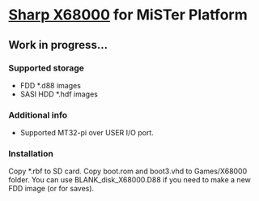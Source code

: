 # [Sharp X68000](https://en.wikipedia.org/wiki/X68000) for MiSTer Platform

## Work in progress...

### Supported storage
* FDD *.d88 images
* SASI HDD *.hdf images

### Additional info
- Supported MT32-pi over USER I/O port.

### Installation
Copy *.rbf to SD card. Copy boot.rom and boot3.vhd to Games/X68000 folder.
You can use BLANK_disk_X68000.D88 if you need to make a new FDD image (or for saves).
